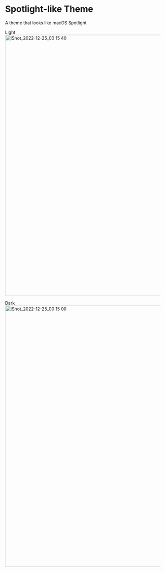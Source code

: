 # Spotlight-like Theme
A theme that looks like macOS Spotlight 

Light
<img width="849" alt="iShot_2022-12-25_00 15 40" src="https://user-images.githubusercontent.com/118981115/209443865-0babb093-0fa2-4690-ad63-0cd6bfffaf51.png">


Dark
<img width="849" alt="iShot_2022-12-25_00 15 00" src="https://user-images.githubusercontent.com/118981115/209443867-c158e315-5820-4293-949f-4049657ee8c9.png">
